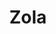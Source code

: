 ---
git: https://github.com/getzola/zola
logohandle: getzola
sort: zola
title: Zola
website: https://www.getzola.org/
---